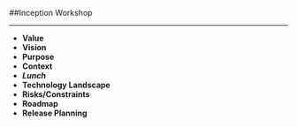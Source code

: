 <!-- .slide: data-background="resources/footer.svg" data-background-size="contain" data-background-position="bottom"  -->

##Inception Workshop
- - -
* **Value**
* **Vision**  <!-- .element: class="fragment"; -->
* **Purpose**  <!-- .element: class="fragment"; -->
* **Context**  <!-- .element: class="fragment"; -->
* _**Lunch**_ <!-- .element: class="fragment"; style="color:#5cab3d" -->
* **Technology Landscape**  <!-- .element: class="fragment"; -->
* **Risks/Constraints**  <!-- .element: class="fragment"; -->
* **Roadmap**  <!-- .element: class="fragment"; -->
* **Release Planning**  <!-- .element: class="fragment"; -->

<aside class="notes">
</aside>
